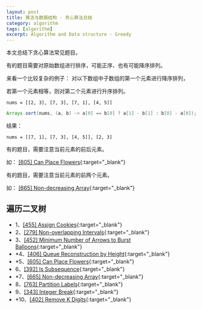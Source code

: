 ```yaml
---
layout: post
title: 算法与数据结构 - 贪心算法总结
category: algorithm
tags: [algorithm]
excerpt: Algorithm and Data structure - Greedy
---
```



本文总结下贪心算法常见题目。  

有的题目需要对原始数组进行排序，可能正序、也有可能降序排列。  

来看一个比较复杂的例子： 对以下数组中子数组的第一个元素进行降序排列，  

若第一个元素相等，则对第二个元素进行升序排列。  

`nums = [[2, 3], [7, 3], [7, 1], [4, 5]]`  

``` java
Arrays.sort(nums, (a, b) -> a[0] == b[0] ? a[1] - b[1] : b[0] - a[0]);
```

结果：  

`nums = [[7, 1], [7, 3], [4, 5]], [2, 3]` 

有的题目，需要注意当前元素的前后元素。  

如：  [[605] Can Place Flowers](http://yaoyichen.cn/algorithm/2020/06/23/leetcode-605.html){:target="_blank"}  

有的题目，需要注意当前元素的前两个元素。  

如：  [[665] Non-decreasing Array](http://yaoyichen.cn/algorithm/2020/06/23/leetcode-665.html){:target="_blank"}  

## 遍历二叉树  

- 1、[[455] Assign Cookies](http://yaoyichen.cn/algorithm/2020/06/23/leetcode-455.html){:target="_blank"}  
- 2、[[279] Non-overlapping Intervals](http://yaoyichen.cn/algorithm/2020/06/23/leetcode-435.html){:target="_blank"}  
- 3、[[452] Minimum Number of Arrows to Burst Balloons](http://yaoyichen.cn/algorithm/2020/06/23/leetcode-452.html){:target="_blank"}  
- *4、[[406] Queue Reconstruction by Height](http://yaoyichen.cn/algorithm/2020/06/23/leetcode-406.html){:target="_blank"}  
- *5、[[605] Can Place Flowers](http://yaoyichen.cn/algorithm/2020/06/23/leetcode-605.html){:target="_blank"}  
- 6、[[392] Is Subsequence](http://yaoyichen.cn/algorithm/2020/06/23/leetcode-392.html){:target="_blank"}  
- *7、[[665] Non-decreasing Array](http://yaoyichen.cn/algorithm/2020/06/23/leetcode-665.html){:target="_blank"}  
- 8、[[763] Partition Labels](http://yaoyichen.cn/algorithm/2020/06/23/leetcode-763.html){:target="_blank"}  
- 9、[[343] Integer Break](http://yaoyichen.cn/algorithm/2020/06/05/leetcode-343.html){:target="_blank"}  
- *10、[[402] Remove K Digits](http://yaoyichen.cn/algorithm/2020/07/04/leetcode-402.html){:target="_blank"}  
